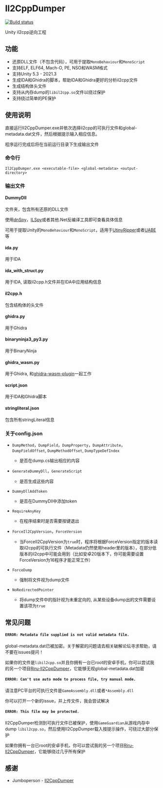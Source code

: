 # Il2CppDumper

[![Build status](https://ci.appveyor.com/api/projects/status/anhqw33vcpmp8ofa?svg=true)](https://ci.appveyor.com/project/Perfare/il2cppdumper/branch/master/artifacts)

Unity il2cpp逆向工程

## 功能

* 还原DLL文件（不包含代码），可用于提取`MonoBehaviour`和`MonoScript`
* 支持ELF, ELF64, Mach-O, PE, NSO和WASM格式
* 支持Unity 5.3 - 2021.3
* 生成IDA和Ghidra的脚本，帮助IDA和Ghidra更好的分析il2cpp文件
* 生成结构体头文件
* 支持从内存dump的`libil2cpp.so`文件以绕过保护
* 支持绕过简单的PE保护

## 使用说明

直接运行Il2CppDumper.exe并依次选择il2cpp的可执行文件和global-metadata.dat文件，然后根据提示输入相应信息。

程序运行完成后将在当前运行目录下生成输出文件

### 命令行

```
Il2CppDumper.exe <executable-file> <global-metadata> <output-directory>
```

### 输出文件

#### DummyDll

文件夹，包含所有还原的DLL文件

使用[dnSpy](https://github.com/0xd4d/dnSpy)，[ILSpy](https://github.com/icsharpcode/ILSpy)或者其他.Net反编译工具即可查看具体信息

可用于提取Unity的`MonoBehaviour`和`MonoScript`，适用于[UtinyRipper](https://github.com/mafaca/UtinyRipper)或者[UABE](https://7daystodie.com/forums/showthread.php?22675-Unity-Assets-Bundle-Extractor)等

#### ida.py

用于IDA

#### ida_with_struct.py

用于IDA, 读取il2cpp.h文件并在IDA中应用结构信息

#### il2cpp.h

包含结构体的头文件

#### ghidra.py

用于Ghidra

#### binaryninja3_py3.py

用于BinaryNinja

#### ghidra_wasm.py

用于Ghidra, 和[ghidra-wasm-plugin](https://github.com/nneonneo/ghidra-wasm-plugin)一起工作

#### script.json

用于IDA和Ghidra脚本

#### stringliteral.json

包含所有stringLiteral信息

### 关于config.json

* `DumpMethod`，`DumpField`，`DumpProperty`，`DumpAttribute`，`DumpFieldOffset`, `DumpMethodOffset`, `DumpTypeDefIndex`
  * 是否在dump.cs输出相应的内容

* `GenerateDummyDll`，`GenerateScript`
  * 是否生成这些内容

* `DummyDllAddToken`
  * 是否在DummyDll中添加token

* `RequireAnyKey`
  * 在程序结束时是否需要按键退出

* `ForceIl2CppVersion`，`ForceVersion`  
  * 当ForceIl2CppVersion为`true`时，程序将根据ForceVersion指定的版本读取il2cpp的可执行文件（Metadata仍然使用header里的版本），在部分低版本的il2cpp中可能会用到（比如安卓20版本下，你可能需要设置ForceVersion为16程序才能正常工作）

* `ForceDump`
  * 强制将文件视为dump文件

* `NoRedirectedPointer`
  * 将dump文件中的指针视为未重定向的, 从某些设备dump出的文件需要设置该项为`true`

## 常见问题

#### `ERROR: Metadata file supplied is not valid metadata file.`

global-metadata.dat已被加密。关于解密的问题请去相关破解论坛寻求帮助，请不要在issues提问！

如果你的文件是`libil2cpp.so`并且你拥有一台已root的安卓手机，你可以尝试我的另一个项目[Riru-Il2CppDumper](https://github.com/Perfare/Riru-Il2CppDumper)，它能够无视global-metadata.dat加密

#### `ERROR: Can't use auto mode to process file, try manual mode.`

请注意PC平台的可执行文件是`GameAssembly.dll`或者`*Assembly.dll`

你可以打开一个新的issue，并上传文件，我会尝试解决

#### `ERROR: This file may be protected.`

Il2CppDumper检测到可执行文件已被保护，使用`GameGuardian`从游戏内存中dump `libil2cpp.so`，然后使用Il2CppDumper载入按提示操作，可绕过大部分保护

如果你拥有一台已root的安卓手机，你可以尝试我的另一个项目[Riru-Il2CppDumper](https://github.com/Perfare/Riru-Il2CppDumper)，它能够绕过几乎所有保护

## 感谢

- Jumboperson - [Il2CppDumper](https://github.com/Jumboperson/Il2CppDumper)